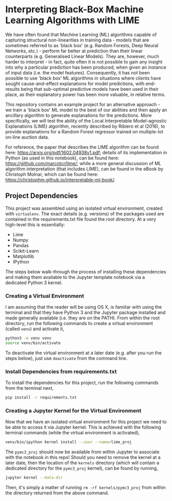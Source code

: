 # Interpreting Black-Box Machine Learning Algorithms with LIME
We have often found that Machine Learning (ML) algorithms capable of capturing structural non-linearities in training data - models that are sometimes referred to as 'black box' (e.g. Random Forests, Deep Neural Networks, etc.) - perform far better at prediction than their linear counterparts (e.g. Generalised Linear Models). They are, however, much harder to interpret - in fact, quite often it is not possible to gain any insight into why a particular prediction has been produced, when given an instance of input data (i.e. the model features). Consequently, it has not been possible to use 'black box' ML algorithms in situations where clients have sought cause-and-effect explanations for model predictions, with end-results being that sub-optimal predictive models have been used in their place, as their explanatory power has been more valuable, in relative terms.

This repository contains an example project for an alternative approach - we train a 'black box' ML model to the best of our abilities and then apply an ancillary algorithm to generate explanations for the predictions. More specifically, we will test the ability of the Local Interpretable Model-agnostic Explanations (LIME) algorithm, recently described by Ribiero et al (2016), to provide explanations for a Random Forest regressor trained on multiple-lot on-line auction data.

For reference, the paper that describes the LIME algorithm can be found here: https://arxiv.org/pdf/1602.04938v1.pdf; details of its implementation in Python (as used in this notebook), can be found here: https://github.com/marcotcr/lime/; while a more general discussion of ML algorithm interpretation (that includes LIME), can be found in the eBook by Christoph Molnar, which can be found here: https://christophm.github.io/interpretable-ml-book/.

## Project Dependencies
This project was assembled using an isolated virtual environment, created with `virtualenv`. The exact details (e.g. versions) of the packages used are contained in the requirements.txt file found the root directory. At a very high-level this is essentially:
- Lime
- Numpy
- Pandas
- Scikit-Learn
- Matplotlib
- IPython

The steps below walk-through the process of installing these dependencies and making them available to the Jupyter template notebook via a dedicated Python 3 kernel.

### Creating a Virtual Environment
I am assuming that the reader will be using OS X, is familiar with using the terminal and that they have Python 3 and the Jupyter package installed and made generally available (i.e. they are on the PATH). From within the root directory, run the following commands to create a virtual environment (called `venv`) and activate it,

```bash
python3 -m venv venv
source venv/bin/activate
```

To deactivate the virtual environment at a later date (e.g. after you run the steps below), just use `deactivate` from the command line.

### Install Dependencies from requirements.txt
To install the dependencies for this project, run the following commands from the terminal next,

```bash
pip install -r requirements.txt
```

### Creating a Jupyter Kernel for the Virtual Environment
Now that we have an isolated virtual environment for this project we need to be able to access it via Jupyter kernel. This is achieved with the following terminal commands (while the virtual environment is activated),

```bash
venv/bin/ipython kernel install --user --name=lime_proj
```

The `pymc3_proj` should now be available from within Jupyter to associate with the notebook in this repo! Should you need to remove the kernel at a later date, then the location of the `kernels` directory (which will contain a dedicated directory for the `pymc3_proj` kernel), can be found by running,

```bash
jupyter kernel --data-dir
```

Then, it's simply a matter of running `rm -rf kernels/pymc3_proj` from within the directory returned from the above command.

